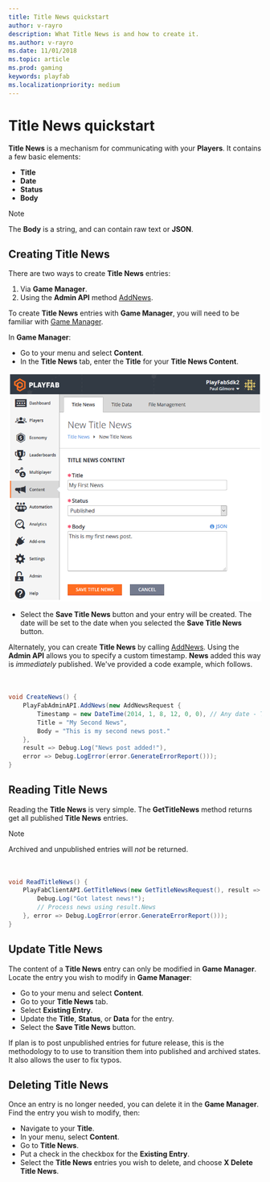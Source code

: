 ```yaml
---
title: Title News quickstart
author: v-rayro
description: What Title News is and how to create it.
ms.author: v-rayro
ms.date: 11/01/2018
ms.topic: article
ms.prod: gaming
keywords: playfab
ms.localizationpriority: medium
---
```


# Title News quickstart

**Title News** is a mechanism for communicating with your **Players**. It contains a few basic elements:

- **Title**
- **Date**
- **Status**
- **Body**

> [!NOTE]
> The **Body** is a string, and can contain raw text or **JSON**.

## Creating Title News

There are two ways to create **Title News** entries:

1. Via **Game Manager**.
2. Using the **Admin API** method [AddNews](xref:titleid.playfabapi.com.admin.title-widedatamanagement.addnews).

To create **Title News** entries with **Game Manager**, you will need to be familiar with [Game Manager](../../config/gamemanager/quickstart.md).

In **Game Manager**:

- Go to your menu and select **Content**.
- In the **Title News** tab, enter the **Title** for your **Title News Content**.

![Title News](../media/tutorials/game-manager-content-title-news.png)

- Select the **Save Title News** button and your entry will be created. The date will be set to the date when you selected the **Save Title News** button.

Alternately, you can create **Title News** by calling [AddNews](xref:titleid.playfabapi.com.admin.title-widedatamanagement.addnews). Using the **Admin API** allows you to specify a custom timestamp. **News** added this way is *immediately* published. We've provided a code example, which follows.
```csharp


void CreateNews() {
    PlayFabAdminAPI.AddNews(new AddNewsRequest {
        Timestamp = new DateTime(2014, 1, 8, 12, 0, 0), // Any date - This one is the founding of PlayFab
        Title = "My Second News",
        Body = "This is my second news post."
    },
    result => Debug.Log("News post added!"),
    error => Debug.LogError(error.GenerateErrorReport()));
}

```

## Reading Title News

Reading the **Title News** is very simple. The **GetTitleNews** method returns get all published **Title News** entries.

> [!NOTE]
> Archived and unpublished entries will *not* be returned.

```csharp


void ReadTitleNews() {
    PlayFabClientAPI.GetTitleNews(new GetTitleNewsRequest(), result => {
        Debug.Log("Got latest news!");
        // Process news using result.News
    }, error => Debug.LogError(error.GenerateErrorReport()));
}

```
## Update Title News

The content of a **Title News** entry can only be modified in **Game Manager**.  Locate the entry you wish to modify in **Game Manager**:

- Go to your menu and select **Content**.
- Go to your **Title News** tab.
- Select **Existing Entry**.
- Update the **Title**, **Status**, or **Data** for the entry.
- Select the **Save Title News** button.

If plan is to post unpublished entries for future release, this is the methodology to to use to transition them into published and archived states. It also allows the user to fix typos.

## Deleting Title News

Once an entry is no longer needed, you can delete it in the **Game Manager**. Find the entry you wish to modify, then:

- Navigate to your **Title**.
- In your menu, select **Content**.
- Go to **Title News**.
- Put a check in the checkbox for the **Existing Entry**.
- Select the **Title News** entries you wish to delete, and choose **X Delete Title News**.
